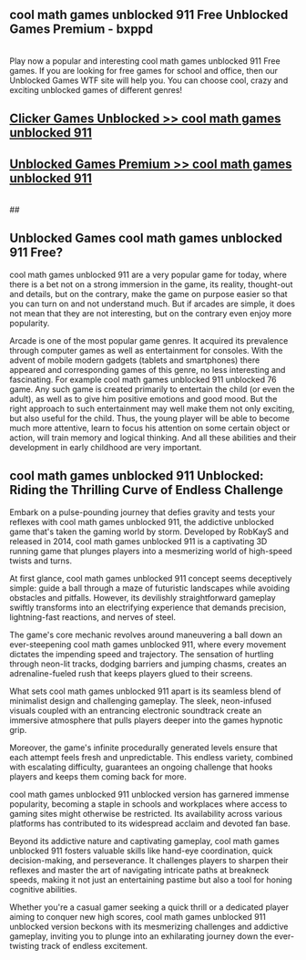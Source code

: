 ## cool math games unblocked 911 Free Unblocked Games Premium - bxppd <br>
<br>
Play now a popular and interesting cool math games unblocked 911 Free games. If you are looking for free games for school and office, then our Unblocked Games WTF site will help you. You can choose cool, crazy and exciting unblocked games of different genres!


##  [Clicker Games Unblocked >> cool math games unblocked 911](http://freeplayer.one?title=cool_math_games_unblocked_911&ref=05)

##  [Unblocked Games Premium >> cool math games unblocked 911](http://freeplayer.one?title=cool_math_games_unblocked_911&ref=05)
  <br>
  ##



## Unblocked Games cool math games unblocked 911 Free?

cool math games unblocked 911 are a very popular game for today, where there is a bet not on a strong immersion in the game, its reality, thought-out and details, but on the contrary, make the game on purpose easier so that you can turn on and not understand much. But if arcades are simple, it does not mean that they are not interesting, but on the contrary even enjoy more popularity.

Arcade is one of the most popular game genres. It acquired its prevalence through computer games as well as entertainment for consoles. With the advent of mobile modern gadgets (tablets and smartphones) there appeared and corresponding games of this genre, no less interesting and fascinating. For example cool math games unblocked 911 unblocked 76 game. Any such game is created primarily to entertain the child (or even the adult), as well as to give him positive emotions and good mood. But the right approach to such entertainment may well make them not only exciting, but also useful for the child. Thus, the young player will be able to become much more attentive, learn to focus his attention on some certain object or action, will train memory and logical thinking. And all these abilities and their development in early childhood are very important.

##  cool math games unblocked 911 Unblocked: Riding the Thrilling Curve of Endless Challenge

Embark on a pulse-pounding journey that defies gravity and tests your reflexes with cool math games unblocked 911, the addictive unblocked game that's taken the gaming world by storm. Developed by RobKayS and released in 2014, cool math games unblocked 911 is a captivating 3D running game that plunges players into a mesmerizing world of high-speed twists and turns.

At first glance, cool math games unblocked 911 concept seems deceptively simple: guide a ball through a maze of futuristic landscapes while avoiding obstacles and pitfalls. However, its devilishly straightforward gameplay swiftly transforms into an electrifying experience that demands precision, lightning-fast reactions, and nerves of steel.

The game's core mechanic revolves around maneuvering a ball down an ever-steepening cool math games unblocked 911, where every movement dictates the impending speed and trajectory. The sensation of hurtling through neon-lit tracks, dodging barriers and jumping chasms, creates an adrenaline-fueled rush that keeps players glued to their screens.

What sets cool math games unblocked 911 apart is its seamless blend of minimalist design and challenging gameplay. The sleek, neon-infused visuals coupled with an entrancing electronic soundtrack create an immersive atmosphere that pulls players deeper into the games hypnotic grip.

Moreover, the game's infinite procedurally generated levels ensure that each attempt feels fresh and unpredictable. This endless variety, combined with escalating difficulty, guarantees an ongoing challenge that hooks players and keeps them coming back for more.

cool math games unblocked 911 unblocked version has garnered immense popularity, becoming a staple in schools and workplaces where access to gaming sites might otherwise be restricted. Its availability across various platforms has contributed to its widespread acclaim and devoted fan base.

Beyond its addictive nature and captivating gameplay, cool math games unblocked 911 fosters valuable skills like hand-eye coordination, quick decision-making, and perseverance. It challenges players to sharpen their reflexes and master the art of navigating intricate paths at breakneck speeds, making it not just an entertaining pastime but also a tool for honing cognitive abilities.

Whether you're a casual gamer seeking a quick thrill or a dedicated player aiming to conquer new high scores, cool math games unblocked 911 unblocked version beckons with its mesmerizing challenges and addictive gameplay, inviting you to plunge into an exhilarating journey down the ever-twisting track of endless excitement.